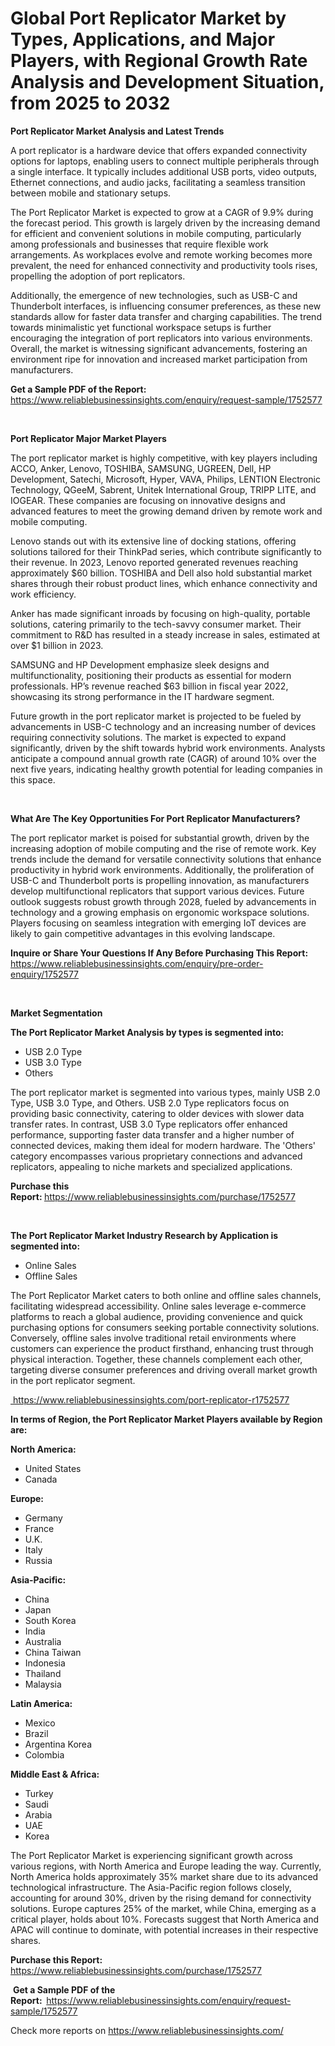 <p><h1>Global Port Replicator Market by Types, Applications, and Major Players, with Regional Growth Rate Analysis and Development Situation, from 2025 to 2032</h1></p><p><strong>Port Replicator Market Analysis and Latest Trends</strong></p>
<p><p>A port replicator is a hardware device that offers expanded connectivity options for laptops, enabling users to connect multiple peripherals through a single interface. It typically includes additional USB ports, video outputs, Ethernet connections, and audio jacks, facilitating a seamless transition between mobile and stationary setups. </p><p>The Port Replicator Market is expected to grow at a CAGR of 9.9% during the forecast period. This growth is largely driven by the increasing demand for efficient and convenient solutions in mobile computing, particularly among professionals and businesses that require flexible work arrangements. As workplaces evolve and remote working becomes more prevalent, the need for enhanced connectivity and productivity tools rises, propelling the adoption of port replicators.</p><p>Additionally, the emergence of new technologies, such as USB-C and Thunderbolt interfaces, is influencing consumer preferences, as these new standards allow for faster data transfer and charging capabilities. The trend towards minimalistic yet functional workspace setups is further encouraging the integration of port replicators into various environments. Overall, the market is witnessing significant advancements, fostering an environment ripe for innovation and increased market participation from manufacturers.</p></p>
<p><strong>Get a Sample PDF of the Report:&nbsp;</strong> <a href="https://www.reliablebusinessinsights.com/enquiry/request-sample/1752577?utm_campaign=3093&utm_medium=2&utm_source=Github&utm_content=ia&utm_term=07032025&utm_id=port-replicator">https://www.reliablebusinessinsights.com/enquiry/request-sample/1752577</a></p>
<p>&nbsp;</p>
<p><strong>Port Replicator Major Market Players</strong></p>
<p><p>The port replicator market is highly competitive, with key players including ACCO, Anker, Lenovo, TOSHIBA, SAMSUNG, UGREEN, Dell, HP Development, Satechi, Microsoft, Hyper, VAVA, Philips, LENTION Electronic Technology, QGeeM, Sabrent, Unitek International Group, TRIPP LITE, and IOGEAR. These companies are focusing on innovative designs and advanced features to meet the growing demand driven by remote work and mobile computing.</p><p>Lenovo stands out with its extensive line of docking stations, offering solutions tailored for their ThinkPad series, which contribute significantly to their revenue. In 2023, Lenovo reported generated revenues reaching approximately $60 billion. TOSHIBA and Dell also hold substantial market shares through their robust product lines, which enhance connectivity and work efficiency.</p><p>Anker has made significant inroads by focusing on high-quality, portable solutions, catering primarily to the tech-savvy consumer market. Their commitment to R&D has resulted in a steady increase in sales, estimated at over $1 billion in 2023.</p><p>SAMSUNG and HP Development emphasize sleek designs and multifunctionality, positioning their products as essential for modern professionals. HP’s revenue reached $63 billion in fiscal year 2022, showcasing its strong performance in the IT hardware segment.</p><p>Future growth in the port replicator market is projected to be fueled by advancements in USB-C technology and an increasing number of devices requiring connectivity solutions. The market is expected to expand significantly, driven by the shift towards hybrid work environments. Analysts anticipate a compound annual growth rate (CAGR) of around 10% over the next five years, indicating healthy growth potential for leading companies in this space.</p></p>
<p>&nbsp;</p>
<p><strong>What Are The Key Opportunities For Port Replicator Manufacturers?</strong></p>
<p><p>The port replicator market is poised for substantial growth, driven by the increasing adoption of mobile computing and the rise of remote work. Key trends include the demand for versatile connectivity solutions that enhance productivity in hybrid work environments. Additionally, the proliferation of USB-C and Thunderbolt ports is propelling innovation, as manufacturers develop multifunctional replicators that support various devices. Future outlook suggests robust growth through 2028, fueled by advancements in technology and a growing emphasis on ergonomic workspace solutions. Players focusing on seamless integration with emerging IoT devices are likely to gain competitive advantages in this evolving landscape.</p></p>
<p><strong>Inquire or Share Your Questions If Any Before Purchasing This Report:</strong> <a href="https://www.reliablebusinessinsights.com/enquiry/pre-order-enquiry/1752577?utm_campaign=3093&utm_medium=2&utm_source=Github&utm_content=ia&utm_term=07032025&utm_id=port-replicator">https://www.reliablebusinessinsights.com/enquiry/pre-order-enquiry/1752577</a></p>
<p>&nbsp;</p>
<p><strong>Market Segmentation</strong></p>
<p><strong>The Port Replicator Market Analysis by types is segmented into:</strong></p>
<p><ul><li>USB 2.0 Type</li><li>USB 3.0 Type</li><li>Others</li></ul></p>
<p><p>The port replicator market is segmented into various types, mainly USB 2.0 Type, USB 3.0 Type, and Others. USB 2.0 Type replicators focus on providing basic connectivity, catering to older devices with slower data transfer rates. In contrast, USB 3.0 Type replicators offer enhanced performance, supporting faster data transfer and a higher number of connected devices, making them ideal for modern hardware. The 'Others' category encompasses various proprietary connections and advanced replicators, appealing to niche markets and specialized applications.</p></p>
<p><strong>Purchase this Report:&nbsp;</strong><a href="https://www.reliablebusinessinsights.com/purchase/1752577?utm_campaign=3093&utm_medium=2&utm_source=Github&utm_content=ia&utm_term=07032025&utm_id=port-replicator">https://www.reliablebusinessinsights.com/purchase/1752577</a></p>
<p>&nbsp;</p>
<p><strong>The Port Replicator Market Industry Research by Application is segmented into:</strong></p>
<p><ul><li>Online Sales</li><li>Offline Sales</li></ul></p>
<p><p>The Port Replicator Market caters to both online and offline sales channels, facilitating widespread accessibility. Online sales leverage e-commerce platforms to reach a global audience, providing convenience and quick purchasing options for consumers seeking portable connectivity solutions. Conversely, offline sales involve traditional retail environments where customers can experience the product firsthand, enhancing trust through physical interaction. Together, these channels complement each other, targeting diverse consumer preferences and driving overall market growth in the port replicator segment.</p></p>
<p><a href="https://www.reliablebusinessinsights.com/port-replicator-r1752577?utm_campaign=3093&utm_medium=2&utm_source=Github&utm_content=ia&utm_term=07032025&utm_id=port-replicator">&nbsp;https://www.reliablebusinessinsights.com/port-replicator-r1752577</a></p>
<p><strong>In terms of Region, the Port Replicator Market Players available by Region are:</strong></p>
<p>
    <p> <strong> North America: </strong>
        <ul>
            <li>United States</li>
            <li>Canada</li>
        </ul>
        </p> 
    <p> <strong> Europe: </strong>
        <ul>
            <li>Germany</li>
            <li>France</li>
            <li>U.K.</li>
            <li>Italy</li>
            <li>Russia</li>
        </ul>
        </p> 
    <p> <strong> Asia-Pacific: </strong>
        <ul>
            <li>China</li>
            <li>Japan</li>
            <li>South Korea</li>
            <li>India</li>
            <li>Australia</li>
            <li>China Taiwan</li>
            <li>Indonesia</li>
            <li>Thailand</li>
            <li>Malaysia</li>
        </ul>
        </p> 
    <p> <strong> Latin America: </strong>
        <ul>
            <li>Mexico</li>
            <li>Brazil</li>
            <li>Argentina Korea</li>
            <li>Colombia</li>
        </ul>
        </p> 
    <p> <strong> Middle East & Africa: </strong>
        <ul>
            <li>Turkey</li>
            <li>Saudi</li>
            <li>Arabia</li>
            <li>UAE</li>
            <li>Korea</li>
        </ul>
    </p>
    </p>
<p><p>The Port Replicator Market is experiencing significant growth across various regions, with North America and Europe leading the way. Currently, North America holds approximately 35% market share due to its advanced technological infrastructure. The Asia-Pacific region follows closely, accounting for around 30%, driven by the rising demand for connectivity solutions. Europe captures 25% of the market, while China, emerging as a critical player, holds about 10%. Forecasts suggest that North America and APAC will continue to dominate, with potential increases in their respective shares.</p></p>
<p><strong>Purchase this Report: </strong><a href="https://www.reliablebusinessinsights.com/purchase/1752577?utm_campaign=3093&utm_medium=2&utm_source=Github&utm_content=ia&utm_term=07032025&utm_id=port-replicator">https://www.reliablebusinessinsights.com/purchase/1752577</a></p>
<p>&nbsp;<strong>Get a Sample PDF of the Report:&nbsp;&nbsp;</strong><a href="https://www.reliablebusinessinsights.com/enquiry/request-sample/1752577?utm_campaign=3093&utm_medium=2&utm_source=Github&utm_content=ia&utm_term=07032025&utm_id=port-replicator">https://www.reliablebusinessinsights.com/enquiry/request-sample/1752577</a></p>
<p><strong></strong></p>
<p>Check more reports on <a href="https://www.reliablebusinessinsights.com/?utm_campaign=3093&utm_medium=2&utm_source=Github&utm_content=ia&utm_term=07032025&utm_id=port-replicator">https://www.reliablebusinessinsights.com/</a></p>